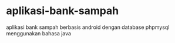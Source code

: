 # aplikasi-bank-sampah
aplikasi bank sampah berbasis android dengan database phpmysql menggunakan bahasa java 
